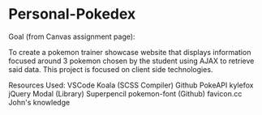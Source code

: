 # Personal-Pokedex

Goal (from Canvas assignment page):

To create a pokemon trainer showcase website that displays information focused around 3 pokemon chosen by the student using AJAX to retrieve said data. This project is focused on client side technologies.

Resources Used:
VSCode
Koala (SCSS Compiler)
Github
PokeAPI
kylefox jQuery Modal (Library)
Superpencil pokemon-font (Github)
favicon.cc
John's knowledge

